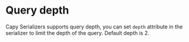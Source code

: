 # Query depth

Capy Serializers supports query depth, you can set `depth` attribute in the serializer to limit the depth of the query. Default depth is 2.
